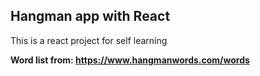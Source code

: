 ## Hangman app with React

This is a react project for self learning

**Word list from: https://www.hangmanwords.com/words**